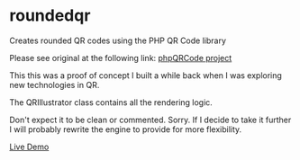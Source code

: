 roundedqr
=========

Creates rounded QR codes using the PHP QR Code library

Please see original at the following link:
[phpQRCode project](http://phpqrcode.sourceforge.net/)

This this was a proof of concept I built a while back when I was exploring new technologies in QR.

The QRIllustrator class contains all the rendering logic.

Don't expect it to be clean or commented. Sorry. If I decide to take it further I will probably rewrite the engine to provide for more flexibility.

[Live Demo](http://kodely.nfshost.com/prettyqr/phpqrcode/)
